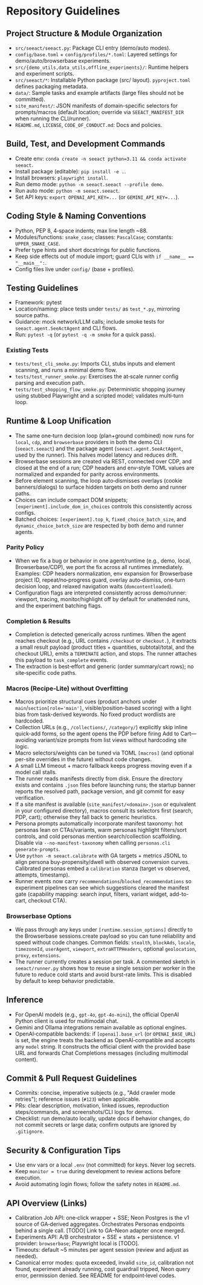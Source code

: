 # Repository Guidelines

## Project Structure & Module Organization
- `src/seeact/seeact.py`: Package CLI entry (demo/auto modes).
- `config/base.toml` + `config/profiles/*.toml`: Layered settings for demo/auto/browserbase experiments.
- `src/{demo_utils,data_utils,offline_experiments}/`: Runtime helpers and experiment scripts.
- `src/seeact/*`: Installable Python package (src/ layout). `pyproject.toml` defines packaging metadata.
- `data/`: Sample tasks and example artifacts (large files should not be committed).
- `site_manifest/`: JSON manifests of domain-specific selectors for prompts/macros (default location; override via `SEEACT_MANIFEST_DIR` when running the CLI/runner).
- `README.md`, `LICENSE`, `CODE_OF_CONDUCT.md`: Docs and policies.

## Build, Test, and Development Commands
- Create env: `conda create -n seeact python=3.11 && conda activate seeact`.
- Install package (editable): `pip install -e .`.
- Install browsers: `playwright install`.
- Run demo mode: `python -m seeact.seeact --profile demo`.
- Run auto mode: `python -m seeact.seeact`.
- Set API keys: `export OPENAI_API_KEY=...` (or `GEMINI_API_KEY=...`).

## Coding Style & Naming Conventions
- Python, PEP 8, 4‑space indents; max line length ~88.
- Modules/functions: `snake_case`; classes: `PascalCase`; constants: `UPPER_SNAKE_CASE`.
- Prefer type hints and short docstrings for public functions.
- Keep side effects out of module import; guard CLIs with `if __name__ == "__main__":`.
- Config files live under `config/` (base + profiles).

## Testing Guidelines
- Framework: pytest
- Location/naming: place tests under `tests/` as `test_*.py`, mirroring source paths.
- Guidance: mock network/LLM calls; include smoke tests for `seeact.agent.SeeActAgent` and CLI flows.
- Run: `pytest -q` (or `pytest -q -m smoke` for a quick pass).

### Existing Tests
- `tests/test_cli_smoke.py`: Imports CLI, stubs inputs and element scanning, and runs a minimal demo flow.
- `tests/test_runner_smoke.py`: Exercises the at‑scale runner config parsing and execution path.
- `tests/test_shopping_flow_smoke.py`: Deterministic shopping journey using stubbed Playwright and a scripted model; validates multi‑turn loop.

## Runtime & Loop Unification
- The same one‑turn decision loop (plan+ground combined) now runs for `local`, `cdp`, and `browserbase` providers in both the demo CLI (`seeact.seeact`) and the package agent (`seeact.agent.SeeActAgent`, used by the runner). This halves model latency and reduces drift.
- Browserbase sessions are created via REST, connected over CDP, and closed at the end of a run; CDP headers and env‑style TOML values are normalized and expanded for parity across environments.
- Before element scanning, the loop auto‑dismisses overlays (cookie banners/dialogs) to surface hidden targets on both demo and runner paths.
- Choices can include compact DOM snippets; `[experiment].include_dom_in_choices` controls this consistently across configs.
- Batched choices: `[experiment].top_k`, `fixed_choice_batch_size`, and `dynamic_choice_batch_size` are respected by both demo and runner agents.

### Parity Policy
- When we fix a bug or behavior in one agent/runtime (e.g., demo, local, Browserbase/CDP), we port the fix across all runtimes immediately. Examples: CDP headers normalization, env expansion for Browserbase project ID, repeat/no‑progress guard, overlay auto‑dismiss, one‑turn decision loop, and relaxed navigation waits (`domcontentloaded`).
- Configuration flags are interpreted consistently across demo/runner: viewport, tracing, monitor/highlight off by default for unattended runs, and the experiment batching flags.

### Completion & Results
- Completion is detected generically across runtimes. When the agent reaches checkout (e.g., URL contains `/checkout` or `checkout.`), it extracts a small result payload (product titles + quantities, subtotal/total, and the checkout URL), emits a `TERMINATE` action, and stops. The runner attaches this payload to `task_complete` events.
- The extraction is best‑effort and generic (order summary/cart rows); no site‑specific code paths.

### Macros (Recipe‑Lite) without Overfitting
- Macros prioritize structural cues (product anchors under `main`/`section[role='main']`, visible/position-based scoring) with a light bias from task-derived keywords. No fixed product wordlists are hardcoded.
- Collection URLs (e.g., `/collections/`, `/category/`) explicitly skip inline quick-add forms, so the agent opens the PDP before firing Add to Cart—avoiding variant/size prompts from list views without hardcoding site logic.
- Macro selectors/weights can be tuned via TOML `[macros]` (and optional per-site overrides in the future) without code changes.
- A small LLM timeout + macro fallback keeps progress moving even if a model call stalls.
- The runner reads manifests directly from disk. Ensure the directory exists and contains `.json` files before launching runs; the startup banner reports the resolved path, package version, and git commit for easy verification.
- If a site manifest is available (`site_manifest/<domain>.json` or equivalent in your configured directory), macros consult its selectors first (search, PDP, cart); otherwise they fall back to generic heuristics.
- Persona prompts automatically incorporate manifest taxonomy: hot personas lean on CTAs/variants, warm personas highlight filters/sort controls, and cold personas mention search/collection scaffolding. Disable via `--no-manifest-taxonomy` when calling `personas.cli generate-prompts`.
- Use `python -m seeact.calibrate` with GA targets + metrics JSONL to align persona buy-propensity/dwell with observed conversion curves. Calibrated personas embed a `calibration` stanza (target vs observed, attempts, timestamp).
- Runner events now carry `recommendations`/`blocked_recommendations` so experiment pipelines can see which suggestions cleared the manifest gate (capability mapping: search input, filters, variant widget, add-to-cart, checkout CTA).

### Browserbase Options
- We pass through any keys under `[runtime.session_options]` directly to the Browserbase sessions.create payload so you can tune reliability and speed without code changes. Common fields: `stealth`, `blockAds`, `locale`, `timezoneId`, `userAgent`, `viewport`, `extraHTTPHeaders`, optional `geolocation`, `proxy`, `extensions`.
- The runner currently creates a session per task. A commented sketch in `seeact/runner.py` shows how to reuse a single session per worker in the future to reduce cold starts and avoid burst-rate limits. This is disabled by default to keep behavior predictable.

## Inference
- For OpenAI models (e.g., `gpt-4o`, `gpt-4o-mini`), the official OpenAI Python client is used for multimodal chat.
- Gemini and Ollama integrations remain available as optional engines.
- OpenAI‑compatible backends: if `[openai].base_url` (or `OPENAI_BASE_URL`) is set, the engine treats the backend as OpenAI‑compatible and accepts any `model` string. It constructs the official client with the provided base URL and forwards Chat Completions messages (including multimodal content).

## Commit & Pull Request Guidelines
- Commits: concise, imperative subjects (e.g., "Add crawler mode retries"); reference issues (`#123`) when applicable.
- PRs: clear description, motivation, linked issues, reproduction steps/commands, and screenshots/CLI logs for demos.
- Checklist: run demo/auto locally, update docs if behavior changes, do not commit secrets or large data; confirm outputs are ignored by `.gitignore`.

## Security & Configuration Tips
- Use env vars or a local `.env` (not committed) for keys. Never log secrets.
- Keep `monitor = true` during development to review actions before execution.
- Avoid automating login flows; follow the safety notes in `README.md`.

## API Overview (Links)
- Calibration Job API: one‑click wrapper + SSE; Neon Postgres is the v1 source of GA‑derived aggregates. Orchestrates Personas endpoints behind a single call. [TODO] Link to GA–Neon adapter once merged.
- Experiments API: A/B orchestrator + SSE + stats + persistence. v1 provider: `browserbase`; Playwright local is [TODO].
- Timeouts: default ~5 minutes per agent session (review and adjust as needed).
- Canonical error modes: quota exceeded, invalid `site_id`, calibration not found, experiment already running, cost guardrail tripped, Neon query error, permission denied. See README for endpoint‑level codes.
